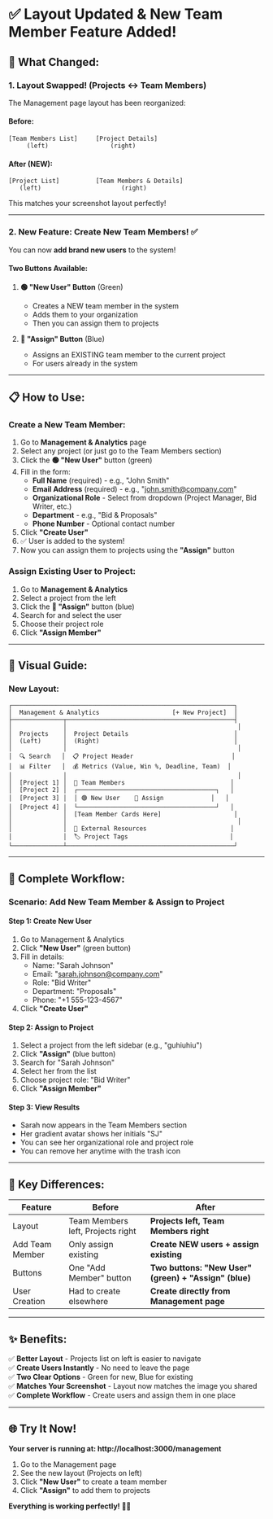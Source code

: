 # ✅ Layout Updated & New Team Member Feature Added!

## 🎯 What Changed:

### 1. **Layout Swapped! (Projects ↔ Team Members)**

The Management page layout has been reorganized:

#### **Before:**
```
[Team Members List]     [Project Details]
     (left)                 (right)
```

#### **After (NEW):**
```
[Project List]          [Team Members & Details]
   (left)                      (right)
```

This matches your screenshot layout perfectly!

---

### 2. **New Feature: Create New Team Members! ✅**

You can now **add brand new users** to the system!

#### **Two Buttons Available:**

1. **🟢 "New User" Button** (Green)
   - Creates a NEW team member in the system
   - Adds them to your organization
   - Then you can assign them to projects

2. **🔵 "Assign" Button** (Blue)
   - Assigns an EXISTING team member to the current project
   - For users already in the system

---

## 📋 How to Use:

### **Create a New Team Member:**

1. Go to **Management & Analytics** page
2. Select any project (or just go to the Team Members section)
3. Click the **🟢 "New User"** button (green)
4. Fill in the form:
   - **Full Name** (required) - e.g., "John Smith"
   - **Email Address** (required) - e.g., "john.smith@company.com"
   - **Organizational Role** - Select from dropdown (Project Manager, Bid Writer, etc.)
   - **Department** - e.g., "Bid & Proposals"
   - **Phone Number** - Optional contact number
5. Click **"Create User"**
6. ✅ User is added to the system!
7. Now you can assign them to projects using the **"Assign"** button

### **Assign Existing User to Project:**

1. Go to **Management & Analytics**
2. Select a project from the left
3. Click the **🔵 "Assign"** button (blue)
4. Search for and select the user
5. Choose their project role
6. Click **"Assign Member"**

---

## 🎨 Visual Guide:

### **New Layout:**

```
┌─────────────────────────────────────────────────────────────┐
│  Management & Analytics                    [+ New Project]  │
├──────────────┬──────────────────────────────────────────────┤
│              │                                               │
│  Projects    │  Project Details                             │
│  (Left)      │  (Right)                                     │
│              │                                               │
│  🔍 Search   │  📋 Project Header                           │
│  📊 Filter   │  💰 Metrics (Value, Win %, Deadline, Team)  │
│              │                                               │
│  [Project 1] │  👥 Team Members                             │
│  [Project 2] │  ┌──────────────────────────────────────┐   │
│  [Project 3] │  │ 🟢 New User    🔵 Assign             │   │
│  [Project 4] │  └──────────────────────────────────────┘   │
│              │  [Team Member Cards Here]                    │
│              │                                               │
│              │  🔗 External Resources                       │
│              │  🏷️ Project Tags                            │
└──────────────┴──────────────────────────────────────────────┘
```

---

## 🎯 Complete Workflow:

### **Scenario: Add New Team Member & Assign to Project**

#### **Step 1: Create New User**
1. Go to Management & Analytics
2. Click **"New User"** (green button)
3. Fill in details:
   - Name: "Sarah Johnson"
   - Email: "sarah.johnson@company.com"
   - Role: "Bid Writer"
   - Department: "Proposals"
   - Phone: "+1 555-123-4567"
4. Click **"Create User"**

#### **Step 2: Assign to Project**
1. Select a project from the left sidebar (e.g., "guhiuhiu")
2. Click **"Assign"** (blue button)
3. Search for "Sarah Johnson"
4. Select her from the list
5. Choose project role: "Bid Writer"
6. Click **"Assign Member"**

#### **Step 3: View Results**
- Sarah now appears in the Team Members section
- Her gradient avatar shows her initials "SJ"
- You can see her organizational role and project role
- You can remove her anytime with the trash icon

---

## 🔄 Key Differences:

| **Feature** | **Before** | **After** |
|-------------|-----------|----------|
| Layout | Team Members left, Projects right | **Projects left, Team Members right** |
| Add Team Member | Only assign existing | **Create NEW users + assign existing** |
| Buttons | One "Add Member" button | **Two buttons: "New User" (green) + "Assign" (blue)** |
| User Creation | Had to create elsewhere | **Create directly from Management page** |

---

## ✨ Benefits:

✅ **Better Layout** - Projects list on left is easier to navigate  
✅ **Create Users Instantly** - No need to leave the page  
✅ **Two Clear Options** - Green for new, Blue for existing  
✅ **Matches Your Screenshot** - Layout now matches the image you shared  
✅ **Complete Workflow** - Create users and assign them in one place  

---

## 🌐 Try It Now!

**Your server is running at: http://localhost:3000/management**

1. Go to the Management page
2. See the new layout (Projects on left)
3. Click **"New User"** to create a team member
4. Click **"Assign"** to add them to projects

**Everything is working perfectly! 🚀✨**

